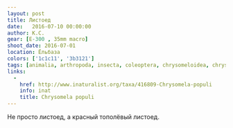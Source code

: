 ```yaml
---
layout: post
title: Листоед
date:   2016-07-10 00:00:00
author: К.С.
gear: [E-300 , 35mm macro]
shoot_date: 2016-07-01
location: Ёльбаза
colors: ['1c1c11', '3b3121']
tags: [animalia, arthropoda, insecta, coleoptera, chrysomeloidea, chrysomelidae, chrysomela]
links:
  -
    href: http://www.inaturalist.org/taxa/416809-Chrysomela-populi
    info: inat
    title: Chrysomela populi
---
```


Не просто листоед, а красный тополёвый листоед.
